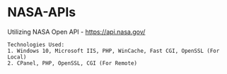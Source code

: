 # NASA-APIs
Utilizing NASA Open API - https://api.nasa.gov/

```
Technologies Used:
1. Windows 10, Microsoft IIS, PHP, WinCache, Fast CGI, OpenSSL (For Local)
2. CPanel, PHP, OpenSSL, CGI (For Remote)
```

